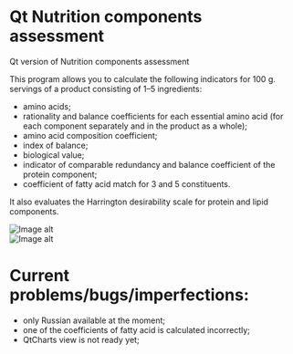 # Qt Nutrition components assessment  

Qt version of Nutrition components assessment  

This program allows you to calculate the following indicators for 100 g. servings of a product consisting of 1–5 ingredients: 
- amino acids; 
- rationality and balance coefficients for each essential amino acid (for each component separately and in the product as a whole);
- amino acid composition coefficient; 
- index of balance;
- biological value; 
- indicator of comparable redundancy and balance coefficient of the protein component; 
- coefficient of fatty acid match for 3 and 5 constituents.  

It also evaluates the Harrington desirability scale for protein and lipid components.



 ![Image alt](https://github.com/vaedermakar/QtNutrition_components_assessment/raw/master/Images/image1.png)  
 ![Image alt](https://github.com/vaedermakar/QtNutrition_components_assessment/raw/master/Images/image2.png)
 
 # Current problems/bugs/imperfections:  
- only Russian available at the moment;
- one of the coefficients of fatty acid is calculated incorrectly;
- QtCharts view is not ready yet;


